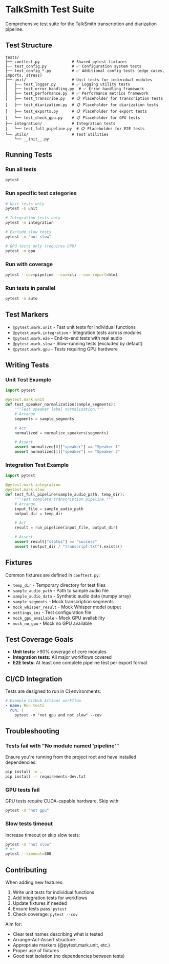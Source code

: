 # TalkSmith Test Suite

Comprehensive test suite for the TalkSmith transcription and diarization pipeline.

## Test Structure

```
tests/
├── conftest.py              # Shared pytest fixtures
├── test_config.py           # ✅ Configuration system tests
├── test_config_*.py         # ✅ Additional config tests (edge cases, imports, stress)
├── unit/                    # Unit tests for individual modules
│   ├── test_logger.py       # ✅ Logging utility tests
│   ├── test_error_handling.py  # ✅ Error handling framework
│   ├── test_performance.py  # ✅ Performance metrics framework
│   ├── test_transcribe.py   # 📋 Placeholder for transcription tests
│   ├── test_diarization.py  # 📋 Placeholder for diarization tests
│   ├── test_exports.py      # 📋 Placeholder for export tests
│   └── test_check_gpu.py    # 📋 Placeholder for GPU tests
├── integration/             # Integration tests
│   └── test_full_pipeline.py  # 📋 Placeholder for E2E tests
└── utils/                   # Test utilities
    └── __init__.py
```

## Running Tests

### Run all tests
```bash
pytest
```

### Run specific test categories
```bash
# Unit tests only
pytest -m unit

# Integration tests only
pytest -m integration

# Exclude slow tests
pytest -m "not slow"

# GPU tests only (requires GPU)
pytest -m gpu
```

### Run with coverage
```bash
pytest --cov=pipeline --cov=cli --cov-report=html
```

### Run tests in parallel
```bash
pytest -n auto
```

## Test Markers

- `@pytest.mark.unit` - Fast unit tests for individual functions
- `@pytest.mark.integration` - Integration tests across modules
- `@pytest.mark.e2e` - End-to-end tests with real audio
- `@pytest.mark.slow` - Slow-running tests (excluded by default)
- `@pytest.mark.gpu` - Tests requiring GPU hardware

## Writing Tests

### Unit Test Example
```python
import pytest

@pytest.mark.unit
def test_speaker_normalization(sample_segments):
    """Test speaker label normalization."""
    # Arrange
    segments = sample_segments

    # Act
    normalized = normalize_speakers(segments)

    # Assert
    assert normalized[0]["speaker"] == "Speaker 1"
    assert normalized[1]["speaker"] == "Speaker 2"
```

### Integration Test Example
```python
import pytest

@pytest.mark.integration
@pytest.mark.slow
def test_full_pipeline(sample_audio_path, temp_dir):
    """Test complete transcription pipeline."""
    # Arrange
    input_file = sample_audio_path
    output_dir = temp_dir

    # Act
    result = run_pipeline(input_file, output_dir)

    # Assert
    assert result["status"] == "success"
    assert (output_dir / "transcript.txt").exists()
```

## Fixtures

Common fixtures are defined in `conftest.py`:

- `temp_dir` - Temporary directory for test files
- `sample_audio_path` - Path to sample audio file
- `sample_audio_data` - Synthetic audio data (numpy array)
- `sample_segments` - Mock transcription segments
- `mock_whisper_result` - Mock Whisper model output
- `settings_ini` - Test configuration file
- `mock_gpu_available` - Mock GPU availability
- `mock_no_gpu` - Mock no GPU available

## Test Coverage Goals

- **Unit tests:** >90% coverage of core modules
- **Integration tests:** All major workflows covered
- **E2E tests:** At least one complete pipeline test per export format

## CI/CD Integration

Tests are designed to run in CI environments:

```yaml
# Example GitHub Actions workflow
- name: Run tests
  run: |
    pytest -m "not gpu and not slow" --cov
```

## Troubleshooting

### Tests fail with "No module named 'pipeline'"
Ensure you're running from the project root and have installed dependencies:
```bash
pip install -e .
pip install -r requirements-dev.txt
```

### GPU tests fail
GPU tests require CUDA-capable hardware. Skip with:
```bash
pytest -m "not gpu"
```

### Slow tests timeout
Increase timeout or skip slow tests:
```bash
pytest -m "not slow"
# or
pytest --timeout=300
```

## Contributing

When adding new features:
1. Write unit tests for individual functions
2. Add integration tests for workflows
3. Update fixtures if needed
4. Ensure tests pass: `pytest`
5. Check coverage: `pytest --cov`

Aim for:
- Clear test names describing what is tested
- Arrange-Act-Assert structure
- Appropriate markers (@pytest.mark.unit, etc.)
- Proper use of fixtures
- Good test isolation (no dependencies between tests)
